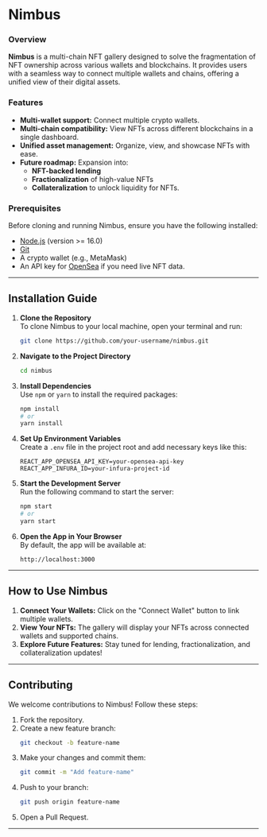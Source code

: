 
# Nimbus

### Overview  
**Nimbus** is a multi-chain NFT gallery designed to solve the fragmentation of NFT ownership across various wallets and blockchains. It provides users with a seamless way to connect multiple wallets and chains, offering a unified view of their digital assets.

### Features  
- **Multi-wallet support:** Connect multiple crypto wallets.  
- **Multi-chain compatibility:** View NFTs across different blockchains in a single dashboard.  
- **Unified asset management:** Organize, view, and showcase NFTs with ease.  
- **Future roadmap:** Expansion into:
  - **NFT-backed lending**
  - **Fractionalization** of high-value NFTs  
  - **Collateralization** to unlock liquidity for NFTs.

### Prerequisites  
Before cloning and running Nimbus, ensure you have the following installed:  
- [Node.js](https://nodejs.org) (version >= 16.0)  
- [Git](https://git-scm.com/)  
- A crypto wallet (e.g., MetaMask)  
- An API key for [OpenSea](https://docs.opensea.io/) if you need live NFT data.  

---

## Installation Guide

1. **Clone the Repository**  
   To clone Nimbus to your local machine, open your terminal and run:  

   ```bash
   git clone https://github.com/your-username/nimbus.git
   ```

2. **Navigate to the Project Directory**  
   ```bash
   cd nimbus
   ```

3. **Install Dependencies**  
   Use `npm` or `yarn` to install the required packages:  

   ```bash
   npm install
   # or
   yarn install
   ```

4. **Set Up Environment Variables**  
   Create a `.env` file in the project root and add necessary keys like this:  

   ```
   REACT_APP_OPENSEA_API_KEY=your-opensea-api-key
   REACT_APP_INFURA_ID=your-infura-project-id
   ```

5. **Start the Development Server**  
   Run the following command to start the server:  

   ```bash
   npm start
   # or
   yarn start
   ```

6. **Open the App in Your Browser**  
   By default, the app will be available at:  
   ```
   http://localhost:3000
   ```

---

## How to Use Nimbus

1. **Connect Your Wallets:** Click on the "Connect Wallet" button to link multiple wallets.  
2. **View Your NFTs:** The gallery will display your NFTs across connected wallets and supported chains.  
3. **Explore Future Features:** Stay tuned for lending, fractionalization, and collateralization updates!

---

## Contributing  

We welcome contributions to Nimbus! Follow these steps:  

1. Fork the repository.  
2. Create a new feature branch:  
   ```bash
   git checkout -b feature-name
   ```
3. Make your changes and commit them:  
   ```bash
   git commit -m "Add feature-name"
   ```
4. Push to your branch:  
   ```bash
   git push origin feature-name
   ```
5. Open a Pull Request.

---
